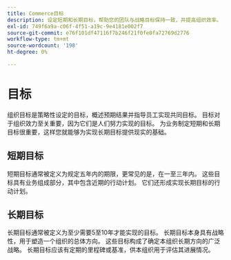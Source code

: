 ```yaml
---
title: Commerce目标
description: 设定短期和长期目标，帮助您的团队与战略目标保持一致，并提高组织效率。
exl-id: 749f6a9a-c06f-4f51-a19c-9e4181e002f7
source-git-commit: e76f101df47116f7b246f21f0fe0fa72769d2776
workflow-type: tm+mt
source-wordcount: '198'
ht-degree: 0%

---
```


# 目标

组织目标是策略性设定的目标，概述预期结果并指导员工实现共同目标。 目标对于组织效力至关重要，因为它们是人们努力实现的目标。 为业务制定短期和长期目标很重要，这样您就能够为实现长期目标提供现实的基础。

## 短期目标

短期目标通常被定义为规定五年内的期限，更常见的是，在一至三年内。 这些目标具有业务组成部分，其中包含近期的行动计划。 它们还形成实现长期目标的行动计划。

## 长期目标

长期目标通常被定义为至少需要5至10年才能实现的目标。 长期目标本身具有战略性，用于塑造一个组织的总体方向。 这些目标构成了确定本组织长期方向的广泛战略。 长期目标应该有定期的里程碑或基准，供本组织用于评估其进展情况。
